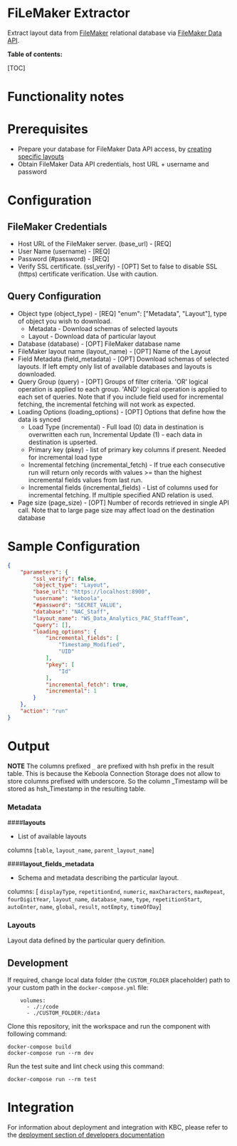 # FiLeMaker Extractor

Extract layout data from [FileMaker](https://www.claris.com/filemaker/) relational database via [FileMaker Data API](https://help.claris.com/en/data-api-guide/content/write-data-api-calls.html).

**Table of contents:**

[TOC]

Functionality notes
===================

Prerequisites
=============

- Prepare your database for FileMaker Data API access, by [creating specific layouts](https://help.claris.com/en/data-api-guide/content/prepare-databases-for-access.html)
- Obtain FileMaker Data API credentials, host URL + username and password


Configuration
=============

## FileMaker Credentials
 - Host URL of the FileMaker server. (base_url) - [REQ] 
 - User Name (username) - [REQ] 
 - Password (#password) - [REQ] 
 - Verify SSL certificate. (ssl_verify) - [OPT] Set to false to disable SSL (https) certificate verification. Use with caution.


## Query Configuration
 - Object type (object_type) - [REQ] "enum": ["Metadata", "Layout"], type of object you wish to download. 
   - Metadata - Download schemas of selected layouts
   - Layout - Download data of particular layout
 - Database (database) - [OPT] FileMaker database name
 - FileMaker layout name (layout_name) - [OPT] Name of the Layout
 - Field Metadata (field_metadata) - [OPT] Download schemas of selected layouts. If left empty only list of available databases and layouts is downloaded.
 - Query Group (query) - [OPT] Groups of filter criteria. 'OR' logical operation is applied to each group. 'AND' logical operation is applied to each set of queries. Note that if you include field used for incremental fetching, the incremental fetching will not work as expected.
 - Loading Options (loading_options) - [OPT] Options that define how the data is synced
   - Load Type (incremental) - Full load (0) data in destination is overwritten each run, Incremental Update (1) - each data in destination is upserted.
   - Primary key (pkey) - list of primary key columns if present. Needed for incremental load type
   - Incremental fetching (incremental_fetch) - If true each consecutive run will return only records with values >= than the highest incremental fields values from last run.
   - Incremental fields (incremental_fields) - List of columns used for incremental fetching. If multiple specified AND relation is used.
 - Page size (page_size) - [OPT] Number of records retrieved in single API call. Note that to large page size may affect load on the destination database


Sample Configuration
=============
```json
{
    "parameters": {
        "ssl_verify": false,
        "object_type": "Layout",
        "base_url": "https://localhost:8900",
        "username": "keboola",
        "#password": "SECRET_VALUE",
        "database": "NAC_Staff",
        "layout_name": "WS_Data_Analytics_PAC_StaffTeam",
        "query": [],
        "loading_options": {
            "incremental_fields": [
                "Timestamp_Modified",
                "UID"
            ],
            "pkey": [
                "Id"
            ],
            "incremental_fetch": true,
            "incremental": 1
        }
    },
    "action": "run"
}
```

Output
======

**NOTE** The columns prefixed `_` are prefixed with hsh prefix in the result table. This is because the Keboola Connection Storage does not allow to store columns prefixed with underscore. So the column _Timestamp will be stored as hsh_Timestamp in the resulting table.

### Metadata


####**layouts** 

- List of available layouts

columns [`table`, `layout_name`, `parent_layout_name`] 

  
####**layout_fields_metadata** 

-  Schema and metadata describing the particular layout.

columns: [ `displayType`,
	`repetitionEnd`,
	`numeric`,
	`maxCharacters`,
	`maxRepeat`,
	`fourDigitYear`,
	`layout_name`,
	`database_name`,
	`type`,
	`repetitionStart`,
	`autoEnter`,
	`name`,
	`global`,
	`result`,
	`notEmpty`,
	`timeOfDay`]


### Layouts

Layout data defined by the particular query definition.

Development
-----------

If required, change local data folder (the `CUSTOM_FOLDER` placeholder) path to your custom path in
the `docker-compose.yml` file:

~~~~~~~~~~~~~~~~~~~~~~~~~~~~~~~~~~~~~~~~~~~~~~~~~~~~~~~~~~~~~~~~~~~~~~~~~~~~~~~~
    volumes:
      - ./:/code
      - ./CUSTOM_FOLDER:/data
~~~~~~~~~~~~~~~~~~~~~~~~~~~~~~~~~~~~~~~~~~~~~~~~~~~~~~~~~~~~~~~~~~~~~~~~~~~~~~~~

Clone this repository, init the workspace and run the component with following command:

~~~~~~~~~~~~~~~~~~~~~~~~~~~~~~~~~~~~~~~~~~~~~~~~~~~~~~~~~~~~~~~~~~~~~~~~~~~~~~~~
docker-compose build
docker-compose run --rm dev
~~~~~~~~~~~~~~~~~~~~~~~~~~~~~~~~~~~~~~~~~~~~~~~~~~~~~~~~~~~~~~~~~~~~~~~~~~~~~~~~

Run the test suite and lint check using this command:

~~~~~~~~~~~~~~~~~~~~~~~~~~~~~~~~~~~~~~~~~~~~~~~~~~~~~~~~~~~~~~~~~~~~~~~~~~~~~~~~
docker-compose run --rm test
~~~~~~~~~~~~~~~~~~~~~~~~~~~~~~~~~~~~~~~~~~~~~~~~~~~~~~~~~~~~~~~~~~~~~~~~~~~~~~~~

Integration
===========

For information about deployment and integration with KBC, please refer to the
[deployment section of developers documentation](https://developers.keboola.com/extend/component/deployment/)